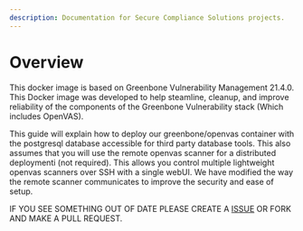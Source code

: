```yaml
---
description: Documentation for Secure Compliance Solutions projects.
---
```


# Overview

This docker image is based on Greenbone Vulnerability Management 21.4.0. This Docker image was developed to help steamline, cleanup, and improve reliability of the components of the Greenbone Vulnerability stack (Which includes OpenVAS).

This guide will explain how to deploy our greenbone/openvas container with the postgresql database accessible for third party database tools. This also assumes that you will use the remote openvas scanner for a distributed deploymenti (not required). This allows you control multiple lightweight openvas scanners over SSH with a single webUI. We have modified the way the remote scanner communicates to improve the security and ease of setup.


IF YOU SEE SOMETHING OUT OF DATE PLEASE CREATE A [ISSUE](https://github.com/Secure-Compliance-Solutions-LLC/gitbook/issues/new) OR FORK AND MAKE A PULL REQUEST.

